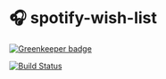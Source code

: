 # 🎧 spotify-wish-list

[![Greenkeeper badge](https://badges.greenkeeper.io/screendriver/spotify-wish-list.svg)](https://greenkeeper.io/)

[![Build Status](https://travis-ci.org/screendriver/spotify-wish-list.svg?branch=master)](https://travis-ci.org/screendriver/spotify-wish-list)
